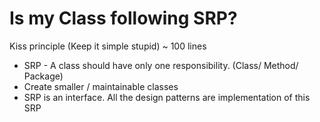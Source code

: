 # Is my Class following SRP?
Kiss principle (Keep it simple stupid)
~ 100 lines 
- SRP - A class should have only one responsibility. (Class/ Method/ Package)
- Create smaller / maintainable classes
- SRP is an interface. All the design patterns are implementation of this SRP
